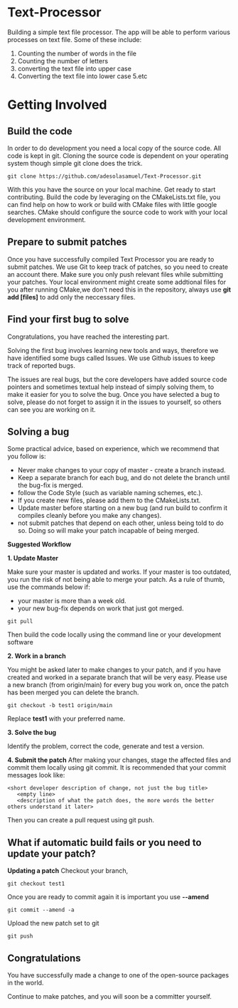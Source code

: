 # Text-Processor
Building a simple text file processor. The app will be able to perform various processes on text file. Some of these include:
1. Counting the number of words in the file
2. Counting the number of letters
3. converting the text file into upper case
4. Converting the text file into lower case
5.etc

# Getting Involved

## Build the code
In order to do development you need a local copy of the source code. All code is kept in git. Cloning the source code is dependent on your operating system though simple git clone does the trick.
```
git clone https://github.com/adesolasamuel/Text-Processor.git
```
With this you have the source on your local machine. Get ready to start contributing. Build the code by leveraging on the CMakeLists.txt file, you can find help on how to work or build with CMake files with little google searches. CMake should configure the source code to work with your local development environment.

## Prepare to submit patches
Once you have successfully compiled Text Processor you are ready to submit patches. We use Git to keep track of patches, so you need to create an account there. Make sure you only push relevant files while submitting your patches. Your local environment might create some addtional files for you after running CMake,we don't need this in the repository, always use **git add [files]** to add only the neccessary files.

## Find your first bug to solve
Congratulations, you have reached the interesting part.

Solving the first bug involves learning new tools and ways, therefore we have identified some bugs called Issues. We use Github issues to keep track of reported bugs.

The issues are real bugs, but the core developers have added source code pointers and sometimes textual help instead of simply solving them, to make it easier for you to solve the bug. Once you have selected a bug to solve, please do not forget to assign it in the issues to yourself, so others can see you are working on it.

## Solving a bug
Some practical advice, based on experience, which we recommend that you follow is:

* Never make changes to your copy of master - create a branch instead.
* Keep a separate branch for each bug, and do not delete the branch until the bug-fix is merged.
* follow the Code Style (such as variable naming schemes, etc.).
* If you create new files, please add them to the CMakeLists.txt.
* Update master before starting on a new bug (and run build to confirm it compiles cleanly before you make any changes).
* not submit patches that depend on each other, unless being told to do so. Doing so will make your patch incapable of being merged.

**Suggested Workflow**

**1. Update Master**

Make sure your master is updated and works. If your master is too outdated, you run the risk of not being able to merge your patch.
As a rule of thumb, use the commands below if:

* your master is more than a week old.
* your new bug-fix depends on work that just got merged.

```
git pull
```

Then build the code locally using the command line or your development software

**2. Work in a branch**

You might be asked later to make changes to your patch, and if you have created and worked in a separate branch that will be very easy. Please use a new branch (from origin/main) for every bug you work on, once the patch has been merged you can delete the branch.

```
git checkout -b test1 origin/main
```
Replace **test1** with your preferred name.

**3. Solve the bug**

Identify the problem, correct the code, generate and test a version.

**4. Submit the patch**
After making your changes, stage the affected files and commit them locally using git commit. It is recommended that your commit messages look like:

```
<short developer description of change, not just the bug title>
   <empty line>
   <description of what the patch does, the more words the better others understand it later>
 ```

Then you can create a pull request using git push.

## What if automatic build fails or you need to update your patch?

**Updating a patch**
Checkout your branch,
```
git checkout test1
```

Once you are ready to commit again it is important you use **--amend**
```
git commit --amend -a
```

Upload the new patch set to git

```
git push
```

## Congratulations
You have successfully made a change to one of the open-source packages in the world.

Continue to make patches, and you will soon be a committer yourself.
